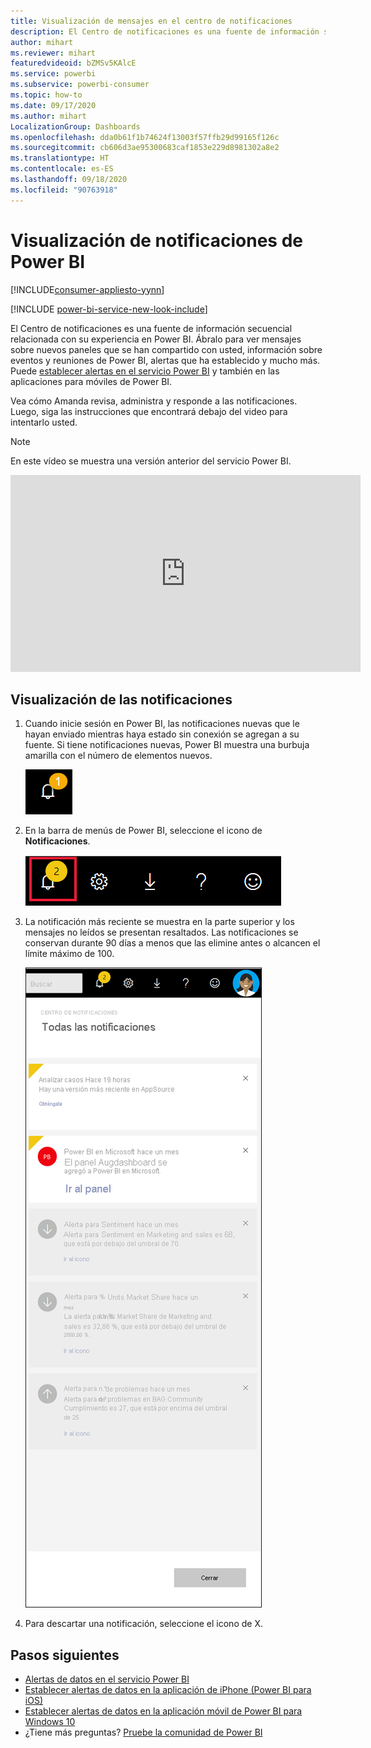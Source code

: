 ```yaml
---
title: Visualización de mensajes en el centro de notificaciones
description: El Centro de notificaciones es una fuente de información secuencial relacionada con su experiencia en Power BI.
author: mihart
ms.reviewer: mihart
featuredvideoid: bZMSv5KAlcE
ms.service: powerbi
ms.subservice: powerbi-consumer
ms.topic: how-to
ms.date: 09/17/2020
ms.author: mihart
LocalizationGroup: Dashboards
ms.openlocfilehash: dda0b61f1b74624f13003f57ffb29d99165f126c
ms.sourcegitcommit: cb606d3ae95300683caf1853e229d8981302a8e2
ms.translationtype: HT
ms.contentlocale: es-ES
ms.lasthandoff: 09/18/2020
ms.locfileid: "90763918"
---
```

# <a name="view-power-bi-notifications"></a>Visualización de notificaciones de Power BI

[!INCLUDE[consumer-appliesto-yynn](../includes/consumer-appliesto-yynn.md)]

[!INCLUDE [power-bi-service-new-look-include](../includes/power-bi-service-new-look-include.md)]

El Centro de notificaciones es una fuente de información secuencial relacionada con su experiencia en Power BI. Ábralo para ver mensajes sobre nuevos paneles que se han compartido con usted, información sobre eventos y reuniones de Power BI, alertas que ha establecido y mucho más. Puede [establecer alertas en el servicio Power BI](end-user-alerts.md) y también en las aplicaciones para móviles de Power BI.

Vea cómo Amanda revisa, administra y responde a las notificaciones. Luego, siga las instrucciones que encontrará debajo del video para intentarlo usted.    

> [!NOTE]
> En este vídeo se muestra una versión anterior del servicio Power BI. 

<iframe width="560" height="315" src="https://www.youtube.com/embed/bZMSv5KAlcE" frameborder="0" allowfullscreen></iframe>

## <a name="view-your-notifications"></a>Visualización de las notificaciones
1. Cuando inicie sesión en Power BI, las notificaciones nuevas que le hayan enviado mientras haya estado sin conexión se agregan a su fuente. Si tiene notificaciones nuevas, Power BI muestra una burbuja amarilla con el número de elementos nuevos.
   
   ![Icono de nueva notificación](./media/end-user-notification-center/power-bi-new-notifications.png)
2. En la barra de menús de Power BI, seleccione el icono de **Notificaciones**.
   
   ![Barra de menús superior con icono de Notificaciones seleccionado](./media/end-user-notification-center/power-bi-notification-icon.png)
3. La notificación más reciente se muestra en la parte superior y los mensajes no leídos se presentan resaltados. Las notificaciones se conservan durante 90 días a menos que las elimine antes o alcancen el límite máximo de 100.
   
   ![Centro de notificaciones](./media/end-user-notification-center/power-bi-notifications-center.png)
4. Para descartar una notificación, seleccione el icono de X.

## <a name="next-steps"></a>Pasos siguientes
* [Alertas de datos en el servicio Power BI](end-user-alerts.md)
* [Establecer alertas de datos en la aplicación de iPhone (Power BI para iOS)](mobile/mobile-set-data-alerts-in-the-mobile-apps.md)
* [Establecer alertas de datos en la aplicación móvil de Power BI para Windows 10](mobile/mobile-set-data-alerts-in-the-mobile-apps.md)
* ¿Tiene más preguntas? [Pruebe la comunidad de Power BI](https://community.powerbi.com/)

